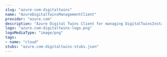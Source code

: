 ```yaml
---
slug: "azure-com-digitaltwins"
name: "AzureDigitalTwinsManagementClient"
provider: "azure.com"
description: "Azure Digital Twins Client for managing DigitalTwinsInstance"
logo: "azure.com-digitaltwins-logo.png"
logoMediaType: "image/png"
tags:
- name: "cloud"
stubs: "azure.com-digitaltwins-stubs.json"
---
```

